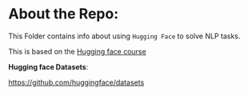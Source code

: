 # About the Repo:

This Folder contains info about using  `Hugging Face` to solve NLP tasks.

This is based on the [Hugging face course](https://huggingface.co/course/chapter0?fw=pt)


**Hugging face Datasets**:

https://github.com/huggingface/datasets
